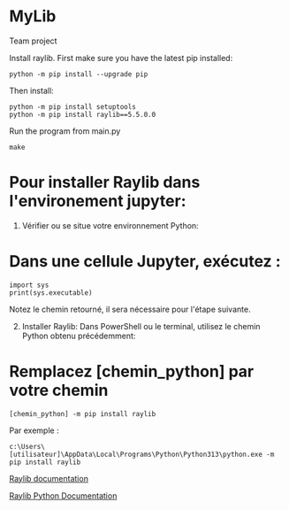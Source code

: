 # MyLib

Team project

Install raylib. First make sure you have the latest pip installed:
```
python -m pip install --upgrade pip
```

Then install:
```
python -m pip install setuptools
python -m pip install raylib==5.5.0.0
```

Run the program from main.py
```
make
```

# Pour installer Raylib dans l'environement jupyter:

1. Vérifier ou se situe votre environnement Python:

# Dans une cellule Jupyter, exécutez :
```
import sys
print(sys.executable)
```
Notez le chemin retourné, il sera nécessaire pour l'étape suivante.

2. Installer Raylib:
Dans PowerShell ou le terminal, utilisez le chemin Python obtenu précédemment:
# Remplacez [chemin_python] par votre chemin
```
[chemin_python] -m pip install raylib
```

Par exemple :
```
c:\Users\[utilisateur]\AppData\Local\Programs\Python\Python313\python.exe -m pip install raylib
```


[Raylib documentation](https://www.raylib.com/cheatsheet/cheatsheet.html)

[Raylib Python Documentation](https://electronstudio.github.io/raylib-python-cffi/)

